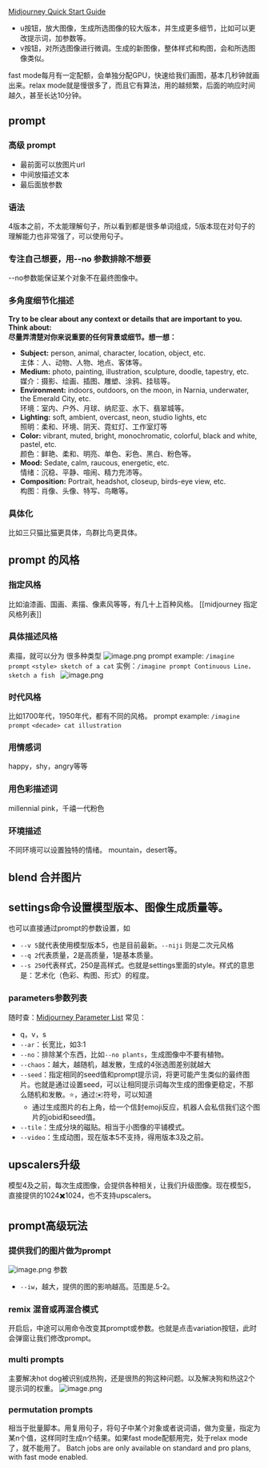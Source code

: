 [Midjourney Quick Start Guide](https://docs.midjourney.com/docs/quick-start)

- u按钮，放大图像，生成所选图像的较大版本，并生成更多细节，比如可以更改提示词，加参数等。
- v按钮，对所选图像进行微调。生成的新图像，整体样式和构图，会和所选图像类似。

fast mode每月有一定配额，会单独分配GPU，快速给我们画图，基本几秒钟就画出来。relax mode就是慢很多了，而且它有算法，用的越频繁，后面的响应时间越久，甚至长达10分钟。

## prompt

### 高级 prompt
- 最前面可以放图片url
- 中间放描述文本
- 最后面放参数

### 语法
4版本之前，不太能理解句子，所以看到都是很多单词组成，5版本现在对句子的理解能力也非常强了，可以使用句子。

### 专注自己想要，用--no 参数排除不想要
--no参数能保证某个对象不在最终图像中。


### 多角度细节化描述
**Try to be clear about any context or details that are important to you. Think about:  
尽量弄清楚对你来说重要的任何背景或细节。想一想：**


-   **Subject:** person, animal, character, location, object, etc.  
    主体：人、动物、人物、地点、客体等。
-   **Medium:** photo, painting, illustration, sculpture, doodle, tapestry, etc.  
    媒介：摄影、绘画、插图、雕塑、涂鸦、挂毯等。
-   **Environment:** indoors, outdoors, on the moon, in Narnia, underwater, the Emerald City, etc.  
    环境：室内、户外、月球、纳尼亚、水下、翡翠城等。
-   **Lighting:** soft, ambient, overcast, neon, studio lights, etc  
    照明：柔和、环境、阴天、霓虹灯、工作室灯等
-   **Color:** vibrant, muted, bright, monochromatic, colorful, black and white, pastel, etc.  
    颜色：鲜艳、柔和、明亮、单色、彩色、黑白、粉色等。
-   **Mood:** Sedate, calm, raucous, energetic, etc.  
    情绪：沉稳、平静、喧闹、精力充沛等。
-   **Composition:** Portrait, headshot, closeup, birds-eye view, etc.  
    构图：肖像、头像、特写、鸟瞰等。

### 具体化
比如三只猫比猫更具体，鸟群比鸟更具体。

## prompt 的风格

### 指定风格
比如油漆画、国画、素描、像素风等等，有几十上百种风格。
[[midjourney 指定风格列表]]

### 具体描述风格
素描，就可以分为 很多种类型
![image.png](https://img.oldwinter.top/202304051443096.png)
prompt example: `/imagine prompt` `<style> sketch of a cat`
实例：`/imagine prompt Continuous Line，sketch a fish `
![image.png](https://img.oldwinter.top/202304051449377.png)


### 时代风格
比如1700年代，1950年代，都有不同的风格。
prompt example: `/imagine prompt` `<decade> cat illustration`

### 用情感词

happy，shy，angry等等

### 用色彩描述词
millennial pink，千禧一代粉色

### 环境描述
不同环境可以设置独特的情绪。
mountain，desert等。

## blend 合并图片

## settings命令设置模型版本、图像生成质量等。
也可以直接通过prompt的参数设置，如 
- `--v 5`就代表使用模型版本5，也是目前最新。`--niji` 则是二次元风格
- `--q 2`代表质量，2是高质量，1是基本质量。
- `--s 250`代表样式，250是高样式。也就是settings里面的style。样式的意思是：艺术化（色彩、构图、形式）的程度。

### parameters参数列表

随时查：[Midjourney Parameter List](https://docs.midjourney.com/docs/parameter-list)
常见：
- q，v，s
- `--ar`：长宽比，如3:1 
- `--no`：排除某个东西，比如`--no plants`，生成图像中不要有植物。
- `--chaos`：越大，越随机，越发散，生成的4张选图差别就越大
- `--seed`：指定相同的seed值和prompt提示词，将更可能产生类似的最终图片。也就是通过设置seed，可以让相同提示词每次生成的图像更稳定，不那么随机和发散。⭐️，通过✉️符号，可以知道
	- 通过生成图片的右上角，给一个信封emoji反应，机器人会私信我们这个图片的jobid和seed值。
- `--tile`：生成分块的磁贴。相当于小图像的平铺模式。
- `--video`：生成动图，现在版本5不支持，得用版本3及之前。



## upscalers升级
模型4及之前，每次生成图像，会提供各种相关，让我们升级图像。现在模型5，直接提供的1024✖️1024，也不支持upscalers。

## prompt高级玩法
### 提供我们的图片做为prompt
![image.png](https://img.oldwinter.top/202304071658749.png)
参数
- `--iw`，越大，提供的图的影响越高。范围是.5-2。
### remix 混音或再混合模式
开启后，中途可以用命令改变其prompt或参数。也就是点击variation按钮，此时会弹窗让我们修改prompt。

### multi prompts
主要解决hot dog被识别成热狗，还是很热的狗这种问题。以及解决狗和热这2个提示词的权重。
![image.png](https://img.oldwinter.top/202304071708557.png)

### permutation prompts
相当于批量脚本。用复用句子，将句子中某个对象或者说词语，做为变量，指定为某n个值，这样同时生成n个结果。如果fast mode配额用完，处于relax mode了，就不能用了。
Batch jobs are only available on standard and pro plans, with fast mode enabled.